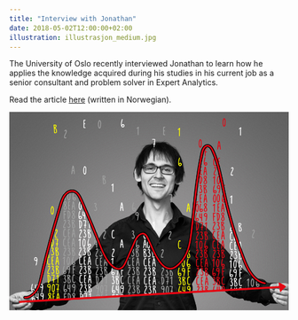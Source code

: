 ```yaml
---
title: "Interview with Jonathan"
date: 2018-05-02T12:00:00+02:00
illustration: illustrasjon_medium.jpg
---
```


The University of Oslo recently interviewed Jonathan to learn how he
applies the knowledge acquired during his studies in his current job
as a senior consultant and problem solver in Expert Analytics.

Read the article
[here](https://www.uio.no/studier/program/matematikk-informatikk/karriereintervjuer/jonathan-feinberg.html)
(written in Norwegian).

<!--more-->

![Jonathan](illustrasjon_medium.jpg)
